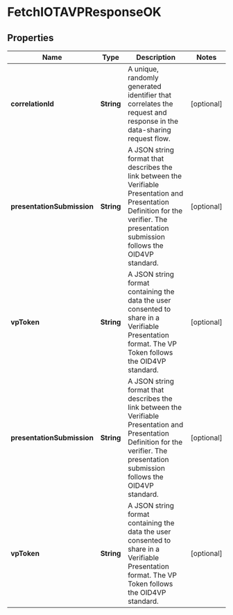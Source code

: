 # FetchIOTAVPResponseOK

## Properties

| Name                       | Type       | Description                                                                                                                                                                             | Notes      |
| -------------------------- | ---------- | --------------------------------------------------------------------------------------------------------------------------------------------------------------------------------------- | ---------- |
| **correlationId**          | **String** | A unique, randomly generated identifier that correlates the request and response in the data-sharing request flow.                                                                      | [optional] |
| **presentationSubmission** | **String** | A JSON string format that describes the link between the Verifiable Presentation and Presentation Definition for the verifier. The presentation submission follows the OID4VP standard. | [optional] |
| **vpToken**                | **String** | A JSON string format containing the data the user consented to share in a Verifiable Presentation format. The VP Token follows the OID4VP standard.                                     | [optional] |
| **presentationSubmission** | **String** | A JSON string format that describes the link between the Verifiable Presentation and Presentation Definition for the verifier. The presentation submission follows the OID4VP standard. | [optional] |
| **vpToken**                | **String** | A JSON string format containing the data the user consented to share in a Verifiable Presentation format. The VP Token follows the OID4VP standard.                                     | [optional] |
